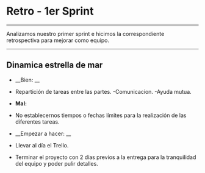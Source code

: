 #  Retro - 1er Sprint
___
Analizamos nuestro primer sprint  e hicimos la correspondiente retrospectiva para mejorar como equipo.
___

##  Dinamica estrella de mar

- __Bien: __ 
- Repartición de tareas entre las partes.
-Comunicacion.
-Ayuda mutua.

- __Mal:__ 
- No establecernos tiempos o fechas límites para la realización de las diferentes tareas.


- __Empezar a hacer: __
- Llevar al día el Trello.
- Terminar el proyecto con 2 días previos a la entrega para la tranquilidad del equipo y poder pulir detalles. 





